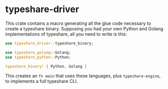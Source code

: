 # typeshare-driver

This crate contains a macro generating all the glue code necessary to create a typeshare binary. Supposing you had your own Python and Golang implementations
of typeshare, all you need to write is this:

```rust
use typeshare_driver::typeshare_binary;

use typeshare_golang::Golang;
use typeshare_python::Python;

typeshare_binary! { Python, Golang }
```

This creates an `fn main` that uses these languages, plus `typeshare-engine`, to implements a full typeshare CLI.

